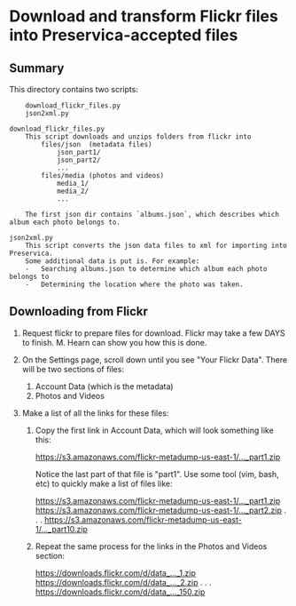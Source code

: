 
# Download and transform Flickr files into Preservica-accepted files

## Summary

This directory contains two scripts:
```
	download_flickr_files.py
	json2xml.py
```

```
download_flickr_files.py
	This script downloads and unzips folders from flickr into
		files/json	(metadata files)
			json_part1/
			json_part2/
			...
		files/media	(photos and videos)
			media_1/
			media_2/
			...

	The first json dir contains `albums.json`, which describes which album each photo belongs to.

json2xml.py
	This script converts the json data files to xml for importing into Preservica.
	Some additional data is put is. For example:
	-	Searching albums.json to determine which album each photo belongs to
	-	Determining the location where the photo was taken.
```

## Downloading from Flickr

1.	Request flickr to prepare files for download. Flickr may take a few DAYS to finish. M. Hearn can show you how this is done.

2.	On the Settings page, scroll down until you see "Your Flickr Data". There will be two sections of files:
	1.	Account Data (which is the metadata)
	2.	Photos and Videos

3.	Make a list of all the links for these files:
	1.	Copy the first link in Account Data, which will look something like this:

		https://s3.amazonaws.com/flickr-metadump-us-east-1/..._part1.zip

		Notice the last part of that file is "part1".
		Use some tool (vim, bash, etc) to quickly make a list of files like:

		https://s3.amazonaws.com/flickr-metadump-us-east-1/..._part1.zip
		https://s3.amazonaws.com/flickr-metadump-us-east-1/..._part2.zip
		.
		.
		.
		https://s3.amazonaws.com/flickr-metadump-us-east-1/..._part10.zip

	2.	Repeat the same process for the links in the Photos and Videos section:

		https://downloads.flickr.com/d/data_..._1.zip
		https://downloads.flickr.com/d/data_..._2.zip
		.
		.
		.
		https://downloads.flickr.com/d/data_..._150.zip
